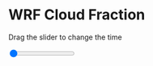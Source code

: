 <h1>WRF  Cloud Fraction </h1>
<p>Drag the slider to change the time</p>

<div class="slidecontainer">
<input oninput='setImage(this)' class="slider" type="range" min="0" max="23" value="0" step="1" />
<img id='img'/>
</div>

<script>
var img = document.getElementById('img');
var img_array = ['/assets/images/wrf/cf_wrfout_d01_2020-02-15_12:00:00.png',
'/assets/images/wrf/cf_wrfout_d01_2020-02-15_13:00:00.png',
'/assets/images/wrf/cf_wrfout_d01_2020-02-15_14:00:00.png',
'/assets/images/wrf/cf_wrfout_d01_2020-02-15_15:00:00.png',
'/assets/images/wrf/cf_wrfout_d01_2020-02-15_16:00:00.png',
'/assets/images/wrf/cf_wrfout_d01_2020-02-15_17:00:00.png',
'/assets/images/wrf/cf_wrfout_d01_2020-02-15_18:00:00.png',
'/assets/images/wrf/cf_wrfout_d01_2020-02-15_19:00:00.png',
'/assets/images/wrf/cf_wrfout_d01_2020-02-15_20:00:00.png',
'/assets/images/wrf/cf_wrfout_d01_2020-02-15_21:00:00.png',
'/assets/images/wrf/cf_wrfout_d01_2020-02-15_22:00:00.png',
'/assets/images/wrf/cf_wrfout_d01_2020-02-15_23:00:00.png',
'/assets/images/wrf/cf_wrfout_d01_2020-02-16_00:00:00.png',
'/assets/images/wrf/cf_wrfout_d01_2020-02-16_01:00:00.png',
'/assets/images/wrf/cf_wrfout_d01_2020-02-16_02:00:00.png',
'/assets/images/wrf/cf_wrfout_d01_2020-02-16_03:00:00.png',
'/assets/images/wrf/cf_wrfout_d01_2020-02-16_04:00:00.png',
'/assets/images/wrf/cf_wrfout_d01_2020-02-16_05:00:00.png',
'/assets/images/wrf/cf_wrfout_d01_2020-02-16_06:00:00.png',
'/assets/images/wrf/cf_wrfout_d01_2020-02-16_07:00:00.png',
'/assets/images/wrf/cf_wrfout_d01_2020-02-16_08:00:00.png',
'/assets/images/wrf/cf_wrfout_d01_2020-02-16_09:00:00.png',
'/assets/images/wrf/cf_wrfout_d01_2020-02-16_10:00:00.png',];
function setImage(obj)
{
        var value = obj.value;
        img.src = img_array[value];

}
</script>
